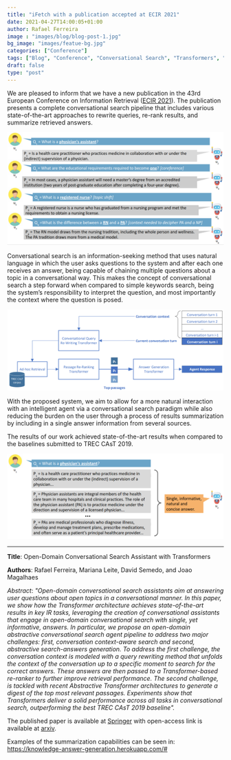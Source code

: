 ```yaml
---
title: "iFetch with a publication accepted at ECIR 2021"
date: 2021-04-27T14:00:05+01:00
author: Rafael Ferreira
image : "images/blog/blog-post-1.jpg"
bg_image: "images/featue-bg.jpg"
categories: ["Conference"]
tags: ["Blog", "Conference", "Conversational Search", "Transformers", "Query Rewriting", "Re-ranking", "Answer Generation"]
draft: false
type: "post"
---
```



We are pleased to inform that we have a new publication in the 43rd European Conference on Information Retrieval ([ECIR 2021](https://www.ecir2021.eu)). The publication presents a complete conversational search pipeline that includes various state-of-the-art approaches to rewrite queries, re-rank results, and summarize retrieved answers. 

![Conversational Search Example](/images/blog/ecir2021/example_conversational_search.png)


Conversational search is an information-seeking method that uses natural language in which the user asks questions to the system and after each one receives an answer, being capable of chaining multiple questions about a topic in a conversational way.
This makes the concept of conversational search a step forward when compared to simple keywords search, being the system’s responsibility to interpret the question, and most importantly the context where the question is posed.

![Paper Architecture](/images/blog/ecir2021/ecir_2021_paper_architecture.png)

With the proposed system, we aim to allow for a more natural interaction with an intelligent agent via a conversational search paradigm while also reducing the burden on the user through a process of results summarization by including in a single answer information from several sources.

The results of our work achieved state-of-the-art results when compared to the baselines submitted to TREC CAsT 2019.

![Summarization Example](/images/blog/ecir2021/summarization_example.png)


---

**Title**: Open-Domain Conversational Search Assistant with Transformers

**Authors**: Rafael Ferreira, Mariana Leite, David Semedo, and Joao Magalhaes

*Abstract*: *"Open-domain conversational search assistants aim at answering user questions about open topics in a conversational manner. In this paper, we show how the Transformer architecture achieves state-of-the-art results in key IR tasks, leveraging the creation of conversational assistants that engage in open-domain conversational search with single, yet informative, answers. In particular, we propose an open-domain abstractive conversational search agent pipeline to address two major challenges: first, conversation context-aware search and second, abstractive search-answers generation. To address the first challenge, the conversation context is modeled with a query rewriting method that unfolds the context of the conversation up to a specific moment to search for the correct answers. These answers are then passed to a Transformer-based re-ranker to further improve retrieval performance. The second challenge, is tackled with recent Abstractive Transformer architectures to generate a digest of the top most relevant passages. Experiments show that Transformers deliver a solid performance across all tasks in conversational search, outperforming the best TREC CAsT 2019 baseline".*

The published paper is available at [Springer](https://link.springer.com/chapter/10.1007/978-3-030-72113-8_9) with open-access link is available at [arxiv](https://arxiv.org/abs/2101.08197). 

Examples of the summarization capabilities can be seen in: https://knowledge-answer-generation.herokuapp.com/#